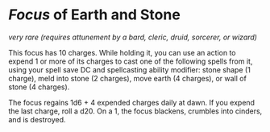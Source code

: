 # *Focus* of Earth and Stone
*very rare (requires attunement by a bard, cleric, druid, sorcerer, or wizard)*

This focus has 10 charges. While holding it, you can use an action to expend 1 or more of its charges to cast one of the following spells from it, using your spell save DC and spellcasting ability modifier: stone shape (1 charge), meld into stone (2 charges), move earth (4 charges), or wall of stone (4 charges).

The focus regains 1d6 + 4 expended charges daily at dawn. If you expend the last charge, roll a d20. On a 1, the focus blackens, crumbles into cinders, and is destroyed.
